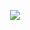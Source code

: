 <p align="center">
  <a href="https://github.com/MackHartley/github-readme-stats">
    <img src="https://github-readme-stats.vercel.app/api?username=MackHartley&count_private=true&show_icons=true" />
  </a>
</p>
